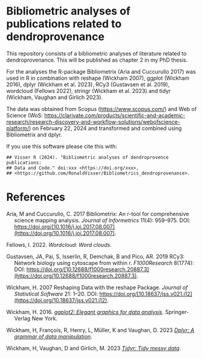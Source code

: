 
# Bibliometric analyses of publications related to dendroprovenance

This repository consists of a bibliometric analyses of literature
related to dendroprovenance. This will be published as chapter 2 in my PhD thesis.

For the analyses the R-package Bibliometrix (Aria and Cuccurullo 2017)
was used in R in combination with reshape (Wickham 2007), ggplot
(Wickham 2016), dplyr (Wickham et al. 2023), RCy3 (Gustavsen et al.
2019), wordcloud (Fellows 2022), stringr (Wickham et al. 2023) and tidyr
(Wickham, Vaughan and Girlich 2023).

The data was obtained from Scopus (<https://www.scopus.com/>) and Web of
Science (WoS:
<https://clarivate.com/products/scientific-and-academic-research/research-discovery-and-workflow-solutions/webofscience-platform/>)
on February 22, 2024 and transformed and combined using Bibliometrix and
dplyr.

If you use this software please cite this with:

    ## Visser R (2024). "Bibliometric analyses of dendroprovence publications:
    ## Data and Code." doi:xxx <https://doi.org/xxx>,
    ## <https://github.com/RonaldVisser/Bibliometrics_dendroprovenance>.

# References

<div id="refs" class="references csl-bib-body hanging-indent"
line-spacing="2">

<div id="ref-aria2017" class="csl-entry">

Aria, M and Cuccurullo, C. 2017 Bibliometrix: An r-tool for
comprehensive science mapping analysis. *Journal of Informetrics* 11(4):
959–975. DOI:
https://doi.org/[10.1016/j.joi.2017.08.007](https://doi.org/10.1016/j.joi.2017.08.007).

</div>

<div id="ref-fellows2022" class="csl-entry">

Fellows, I. 2022. *Wordcloud: Word clouds*.

</div>

<div id="ref-gustavsen2019" class="csl-entry">

Gustavsen, JA, Pai, S, Isserlin, R, Demchak, B and Pico, AR. 2019 RCy3:
Network biology using cytoscape from within r. *F1000Research* 8(1774):
DOI:
https://doi.org/[10.12688/f1000research.20887.3](https://doi.org/10.12688/f1000research.20887.3).

</div>

<div id="ref-wickham2007" class="csl-entry">

Wickham, H. 2007 Reshaping Data with the reshape Package. *Journal of
Statistical Software* 21: 1–20. DOI:
https://doi.org/[10.18637/jss.v021.i12](https://doi.org/10.18637/jss.v021.i12).

</div>

<div id="ref-wickham2016" class="csl-entry">

Wickham, H. 2016. *[ggplot2: Elegant graphics for data
analysis](http://ggplot2.org)*. Springer-Verlag New York.

</div>

<div id="ref-wickham2023" class="csl-entry">

Wickham, H, François, R, Henry, L, Müller, K and Vaughan, D. 2023
*[Dplyr: A grammar of data manipulation](https://dplyr.tidyverse.org)*.

</div>

<div id="ref-wickham2023a" class="csl-entry">

Wickham, H, Vaughan, D and Girlich, M. 2023 *[Tidyr: Tidy messy
data](https://tidyr.tidyverse.org)*.

</div>

</div>
